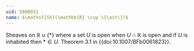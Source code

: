 ```yaml
---
uid: S000011
name: $\mathsf{Sh}(\mathbb{R} \cup \{\ast\})$
---
```

Sheaves on $\mathbb{R} \cup \{\ast\}$ where a set $U$ is open when $U \cap \mathbb{R}$ is open and if $U$ is inhabited then $\ast \in U$. Theorem 3.1 in {{doi:10.1007/BFb0061823}}.
